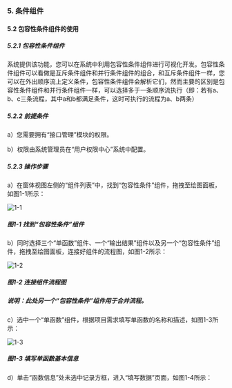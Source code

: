 ### 5. 条件组件

#### 5.2 包容性条件组件的使用

##### 5.2.1 包容性条件组件

系统提供该功能，您可以在系统中利用包容性条件组件进行可视化开发。包容性条件组件可以看做是互斥条件组件和并行条件组件的组合，和互斥条件组件一样，您可以在外出顺序流上定义条件，包容性条件组件会解析它们，然而主要的区别是包容性条件组件和并行条件组件一样，可以选择多于一条顺序流执行（即：若有a、b、c三条流程，其中a和b都满足条件，这时可执行的流程为a、b两条）

##### 5.2.2 前提条件

a）您需要拥有“接口管理”模块的权限。

b）权限由系统管理员在“用户权限中心”系统中配置。

##### 5.2.3 操作步骤

a）在窗体视图左侧的“组件列表”中，找到“包容性条件”组件，拖拽至绘图面板，如图1-1所示：

![1-1](https://www.feisuanyz.com/fsimage/zc-image/cz_22_2_3_1.png)

##### 图1-1 找到“包容性条件”组件

b）同时选择三个“单函数”组件、一个“输出结果”组件以及另一个“包容性条件”组件，拖拽至绘图面板，连接好组件的流程图，如图1-2所示：

![1-2](https://www.feisuanyz.com/fsimage/zc-image/cz_22_2_3_2.png)

##### 图1-2 连接组件流程图

##### 说明：此处另一个“包容性条件”组件用于合并流程。

c）选中一个“单函数”组件，根据项目需求填写单函数的名称和描述，如图1-3所示：

![1-3](https://www.feisuanyz.com/fsimage/zc-image/cz_22_2_3_3.png)

##### 图1-3 填写单函数基本信息

d）单击“函数信息”处未选中记录方框，进入“填写数据”页面，如图1-4所示：
